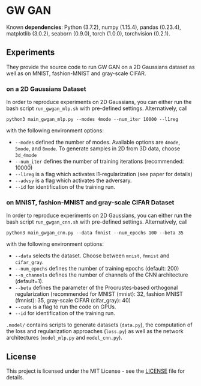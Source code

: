 # GW GAN

Known **dependencies**: Python (3.7.2), numpy (1.15.4), pandas (0.23.4), matplotlib (3.0.2), seaborn (0.9.0), torch (1.0.0), torchvision (0.2.1).

## Experiments
They provide the source code to run GW GAN on a 2D Gaussians dataset as well as on MNIST, fashion-MNIST and gray-scale CIFAR.

### on a 2D Gaussians Dataset
In order to reproduce experiments on 2D Gaussians, you can either run the bash script `run_gwgan_mlp.sh` with pre-defined settings. Alternatively, call
```
python3 main_gwgan_mlp.py --modes 4mode --num_iter 10000 --l1reg
```
with the following environment options:
* `--modes` defined the number of modes. Available options are `4mode`, `5mode`, and `8mode`. To generate samples in 2D from 3D data, choose `3d_4mode`
* `--num_iter` defines the number of training iterations (recommended: 10000)
* `--l1reg` is a flag which activates l1-regularization (see paper for details)
* `--advsy` is a flag which activates the adversary.
* `--id` for identification of the training run.

### on MNIST, fashion-MNIST and gray-scale CIFAR Dataset
In order to reproduce experiments on 2D Gaussians, you can either run the bash script `run_gwgan_cnn.sh` with pre-defined settings. Alternatively, call
```
python3 main_gwgan_cnn.py --data fmnist --num_epochs 100 --beta 35
```
with the following environment options:
* `--data` selects the dataset. Choose between `mnist`, `fmnist` and `cifar_gray`.
* `--num_epochs` defines the number of training epochs (default: 200)
* `--n_channels` defines the number of channels of the CNN architecture (default=1).
* `--beta` defines the parameter of the Procrustes-based orthogonal regularization (recommended for MNIST (mnist): 32, fashion MNIST (fmnist): 35, gray-scale CIFAR (cifar_gray): 40)
* `--cuda` is a flag to run the code on GPUs.
* `--id` for identification of the training run.

`.model/` contains scripts to generate datasets (`data.py`), the computation of the loss and regularization approaches (`loss.py`) as well as the network architectures (`model_mlp.py` and `model_cnn.py`).

## License
This project is licensed under the MIT License - see the [LICENSE](LICENSE.md) file for details.
